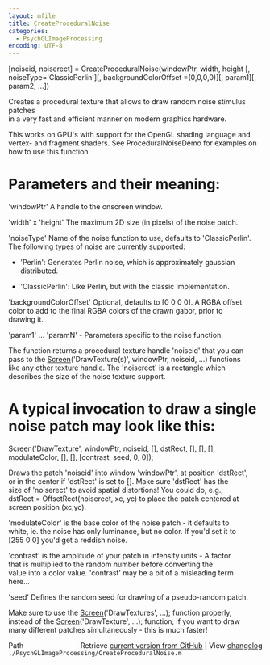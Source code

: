 ```yaml
---
layout: mfile
title: CreateProceduralNoise
categories:
  - PsychGLImageProcessing
encoding: UTF-8
---
```


[noiseid, noiserect] = CreateProceduralNoise(windowPtr, width, height [, noiseType='ClassicPerlin'][, backgroundColorOffset =(0,0,0,0)][, param1][, param2, ...])  

Creates a procedural texture that allows to draw random noise stimulus patches  
in a very fast and efficient manner on modern graphics hardware.  

This works on GPU's with support for the OpenGL shading language and  
vertex- and fragment shaders. See ProceduralNoiseDemo for examples on how to use this function.  


# Parameters and their meaning:  

'windowPtr' A handle to the onscreen window.  


'width' x 'height' The maximum 2D size (in pixels) of the noise patch.  


'noiseType' Name of the noise function to use, defaults to 'ClassicPerlin'.  
The following types of noise are currently supported:  

- 'Perlin': Generates Perlin noise, which is approximately gaussian  
            distributed.  

- 'ClassicPerlin': Like Perlin, but with the classic implementation.  


'backgroundColorOffset' Optional, defaults to [0 0 0 0]. A RGBA offset  
color to add to the final RGBA colors of the drawn gabor, prior to  
drawing it.  


'param1' ... 'paramN' - Parameters specific to the noise function.  


The function returns a procedural texture handle 'noiseid' that you can  
pass to the [Screen](/docs/Screen)('DrawTexture(s)', windowPtr, noiseid, ...) functions  
like any other texture handle. The 'noiserect' is a rectangle which  
describes the size of the noise texture support.  

# A typical invocation to draw a single noise patch may look like this:  

[Screen](/docs/Screen)('DrawTexture', windowPtr, noiseid, [], dstRect, [], [], [],  
modulateColor, [], [], [contrast, seed, 0, 0]);  

Draws the patch 'noiseid' into window 'windowPtr', at position 'dstRect',  
or in the center if 'dstRect' is set to []. Make sure 'dstRect' has the  
size of 'noiserect' to avoid spatial distortions! You could do, e.g.,  
dstRect = OffsetRect(noiserect, xc, yc) to place the patch centered at  
screen position (xc,yc).  


'modulateColor' is the base color of the noise patch - it defaults to  
white, ie. the noise has only luminance, but no color. If you'd set it to  
[255 0 0] you'd get a reddish noise.  


'contrast' is the amplitude of your patch in intensity units - A factor  
that is multiplied to the random number before converting the  
value into a color value. 'contrast' may be a bit of a misleading term  
here...  

'seed' Defines the random seed for drawing of a pseudo-random patch.  

Make sure to use the [Screen](/docs/Screen)('DrawTextures', ...); function properly,  
instead of the [Screen](/docs/Screen)('DrawTexture', ...); function, if you want to draw  
many different patches simultaneously - this is much faster!  



<div class="code_header" style="text-align:right;">
  <span style="float:left;">Path&nbsp;&nbsp;</span> <span class="counter">Retrieve <a href=
  "https://raw.github.com/Psychtoolbox-3/Psychtoolbox-3/beta/./PsychGLImageProcessing/CreateProceduralNoise.m">current version from GitHub</a> | View <a href=
  "https://github.com/Psychtoolbox-3/Psychtoolbox-3/commits/beta/./PsychGLImageProcessing/CreateProceduralNoise.m">changelog</a></span>
</div>
<div class="code">
  <code>./PsychGLImageProcessing/CreateProceduralNoise.m</code>
</div>
